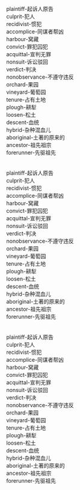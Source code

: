 plaintiff-起诉人原告<br>
culprit-犯人<br>
recidivist-惯犯<br>
accomplice-同谋者帮凶<br>
harbour-窝藏<br>
convict-罪犯囚犯<br>
acquittal-宣判无罪<br>
nonsuit-诉讼驳回<br>
verdict-判决<br>
nonobservance-不遵守违反<br>
orchard-果园<br>
vineyard-葡萄园<br>
tenure-占有土地<br>
plough-耕犁<br>
loosen-松土<br>
descent-血统<br>
hybrid-杂种混血儿<br>
aboriginal-土著的原来的<br>
ancestor-祖先祖宗<br>
forerunner-先驱祖先<br>
<br>
<br>
plaintiff-起诉人原告<br>
culprit-犯人<br>
recidivist-惯犯<br>
accomplice-同谋者帮凶<br>
harbour-窝藏<br>
convict-罪犯囚犯<br>
acquittal-宣判无罪<br>
nonsuit-诉讼驳回<br>
verdict-判决<br>
nonobservance-不遵守违反<br>
orchard-果园<br>
vineyard-葡萄园<br>
tenure-占有土地<br>
plough-耕犁<br>
loosen-松土<br>
descent-血统<br>
hybrid-杂种混血儿<br>
aboriginal-土著的原来的<br>
ancestor-祖先祖宗<br>
forerunner-先驱祖先<br>
<br>
<br>
plaintiff-起诉人原告<br>
culprit-犯人<br>
recidivist-惯犯<br>
accomplice-同谋者帮凶<br>
harbour-窝藏<br>
convict-罪犯囚犯<br>
acquittal-宣判无罪<br>
nonsuit-诉讼驳回<br>
verdict-判决<br>
nonobservance-不遵守违反<br>
orchard-果园<br>
vineyard-葡萄园<br>
tenure-占有土地<br>
plough-耕犁<br>
loosen-松土<br>
descent-血统<br>
hybrid-杂种混血儿<br>
aboriginal-土著的原来的<br>
ancestor-祖先祖宗<br>
forerunner-先驱祖先<br>
<br>
<br>